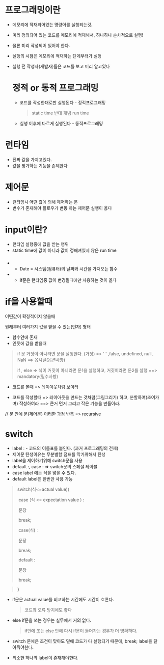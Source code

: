 # 프로그래밍이란

* 메모리에 적재되어있는 명령어를 실행되는것.

* 미리 정의되어 있는 코드를 메모리에 적재해서, 하나하나 순차적으로 실행!

* 물론 미리 작성되어 있어야 한다.

* 실행의 시점은 메모리에 적재하는 단계부터가 실행

* 실행 전 작성자(개발자)들은 코드를 보고 미리 알고있다

  # 정적 or 동적 프로그래밍

  - 코드를 작성한대로만 실행된다 - 정적프로그래밍

    > static time  반대 개념 run time


  - 실행 이후에 다르게 실행된다 - 동적프로그래밍

# 런타임

- 진짜 값을 가지고있다.
- 값을 평가하는 기능을 존제한다



# 제어문

- 런타임시 어떤 값에 의해 제어하는 문
- 변수가 존재해야 플로우가 변동 하는 제어문 실행이 옳다



# input이란?

- 런타임 실행중에 값을 받는 행위
- static time에 값이 아니라 값이 정해져있지 않은 run time

##### 

- - Date  = 시스템(컴퓨터)의 날짜와 시간을 가져오는 함수


- - if문은 런타임중 값이 변경될때에만 사용하는 것이 옮다



# if을 사용할때

어떤값이 확정적이지 않을때

원래부터 여러가지 값을 받을 수 있는(인자) 형태

- 함수안에 존재
- 인풋에 값을 받을때



> if 문 거짓이 아니라면 문을 실행한다. (거짓) => ' ' ,false, undefined, null, NaN ==> 옵셔널(옵션사항)
>
> if , else => 식이 거짓이 아니라면 문1을 실행하고, 거짓이라면 문2를 실행 ==> mandatory(필수사항)



* 코드를 볼때 => 레이아웃처럼 보아라


* 코드를 작성할때 => 레이아웃을 만드는 것처럼(그림그리기) 하고, 분할하여(조여가며) 작성하여라 ==> 큰거 먼저 그리고 작은 기능을 만들어라.

// 문 안에 문(제어문) 이러한 과정 반복 => recursive



# switch

- label : - 코드의 이름표를 붙인다. (과거 프로그래밍의 전제)
- 제어문 탄생이유는 무분별함 점프를 막기위해서 탄생
- label을 제어하기위해 switch문을 사용
- default :, case : => switch문의 스페셜 레이블
- case label 에는 식을 넣을 수 있다.
- default label은 한번만 사용 가능

> switch(식<=actual value){
>
> ​	case (식 <= expectation value ) : 
>
> ​		문장
>
> ​		break;
>
> ​	case(식) :  
>
> ​		문장
>
> ​		break;
>
> ​	default :
>
> ​		문장
>
> ​		break;

> }

- if문은 actual value를 비교하는 시간에도 시간이 흐른다.

  > 코드의 오류 방지에도 좋다

- else if문을 쓰는 경우는 실무에서 거의 없다.

  > if안에 또는 else 안에 다시 if문이 들어가는 경우가 더 명확하다.

- switch 문에은 조건이 맞아도 밑에 코드가 다 실행되기 때문에, break; label을 달아줘야한다.

- 최소한 하나의 label이 존재해야한다.